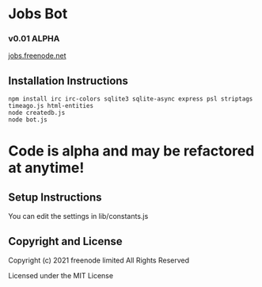 # Jobs Bot
### v0.01 ALPHA

[jobs.freenode.net](https://jobs.freenode.net/)

## Installation Instructions
```
npm install irc irc-colors sqlite3 sqlite-async express psl striptags timeago.js html-entities
node createdb.js
node bot.js
```

# Code is alpha and may be refactored at anytime!

## Setup Instructions
You can edit the settings in lib/constants.js

## Copyright and License
Copyright (c) 2021 freenode limited
All Rights Reserved

Licensed under the MIT License

